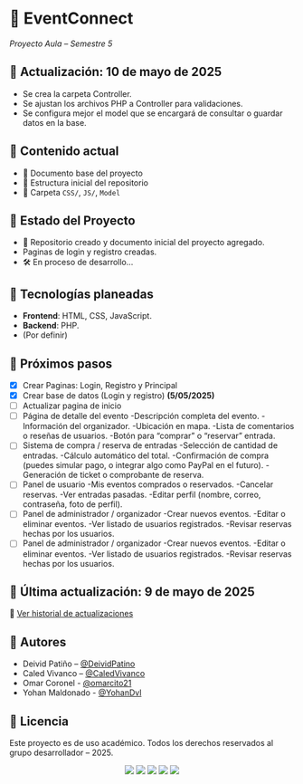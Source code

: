 # 🎉 EventConnect  
_Proyecto Aula – Semestre 5_

## 📅 Actualización: 10 de mayo de 2025
- Se crea la carpeta Controller.
- Se ajustan los archivos PHP a Controller para validaciones.
- Se configura mejor el model que se encargará de consultar o guardar datos en la base.
  

## 📂 Contenido actual
- 📄 Documento base del proyecto 
- 📁 Estructura inicial del repositorio
- 📁 Carpeta `CSS/`, `JS/`, `Model`

## 📁 Estado del Proyecto
- 🚀 Repositorio creado y documento inicial del proyecto agregado.
- Paginas de login y registro creadas.
- 🛠️ En proceso de desarrollo...

## 🧠 Tecnologías planeadas
- **Frontend**: HTML, CSS, JavaScript.
- **Backend**: PHP.
- (Por definir)

## 📌 Próximos pasos
- [X] Crear Paginas: Login, Registro y Principal
- [X] Crear base de datos (Login y registro) **(5/05/2025)**
- [ ] Actualizar pagina de inicio
- [ ] Página de detalle del evento
      -Descripción completa del evento.
      -Información del organizador.
      -Ubicación en mapa.
      -Lista de comentarios o reseñas de usuarios.
      -Botón para “comprar” o “reservar” entrada.
- [ ] Sistema de compra / reserva de entradas
      -Selección de cantidad de entradas.
      -Cálculo automático del total.
      -Confirmación de compra (puedes simular pago, o integrar algo como PayPal en el futuro).
      -Generación de ticket o comprobante de reserva.
- [ ] Panel de usuario
      -Mis eventos comprados o reservados.
      -Cancelar reservas.
      -Ver entradas pasadas.
      -Editar perfil (nombre, correo, contraseña, foto de perfil).
- [ ] Panel de administrador / organizador
      -Crear nuevos eventos.
      -Editar o eliminar eventos.
      -Ver listado de usuarios registrados.
      -Revisar reservas hechas por los usuarios.
- [ ] Panel de administrador / organizador
      -Crear nuevos eventos.
      -Editar o eliminar eventos.
      -Ver listado de usuarios registrados.
      -Revisar reservas hechas por los usuarios.

## 📅 Última actualización: 9 de mayo de 2025
📘 [Ver historial de actualizaciones](CHANGELOG.md)

## 👥 Autores
- Deivid Patiño – [@DeividPatino](https://github.com/DeividPatino)
- Caled Vivanco – [@CaledVivanco](https://github.com/CaledVivanco)
- Omar Coronel - [@omarcito21](https://github.com/omarcito21)
- Yohan Maldonado - [@YohanDvl](https://github.com/YohanDvl)

## 🧾 Licencia
Este proyecto es de uso académico. Todos los derechos reservados al grupo desarrollador – 2025.

<p align="center">
  <img src="https://img.shields.io/badge/HTML5-E34F26?logo=html5&logoColor=white" />
  <img src="https://img.shields.io/badge/GitHub-181717?logo=github&logoColor=white" />
  <img src="https://img.shields.io/badge/CSS3-1572B6?logo=css3&logoColor=white" />
  <img src="https://img.shields.io/badge/JavaScript-F7DF1E?logo=javascript&logoColor=black" />
  <img src="https://img.shields.io/badge/PHP-777BB4?logo=php&logoColor=white" />
</p>

